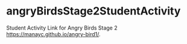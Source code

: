 # angryBirdsStage2StudentActivity
Student Activity Link for Angry Birds Stage 2
https://manayc.github.io/angry-bird1/.
